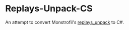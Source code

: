# Replays-Unpack-CS

An attempt to convert Monstrofil's [replays_unpack](https://github.com/Monstrofil/replays_unpack/) to C#.
